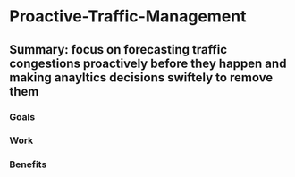 # Proactive-Traffic-Management
## Summary: focus on forecasting traffic congestions proactively before they happen and making anayltics decisions swiftely to remove them
### Goals
### Work
### Benefits
